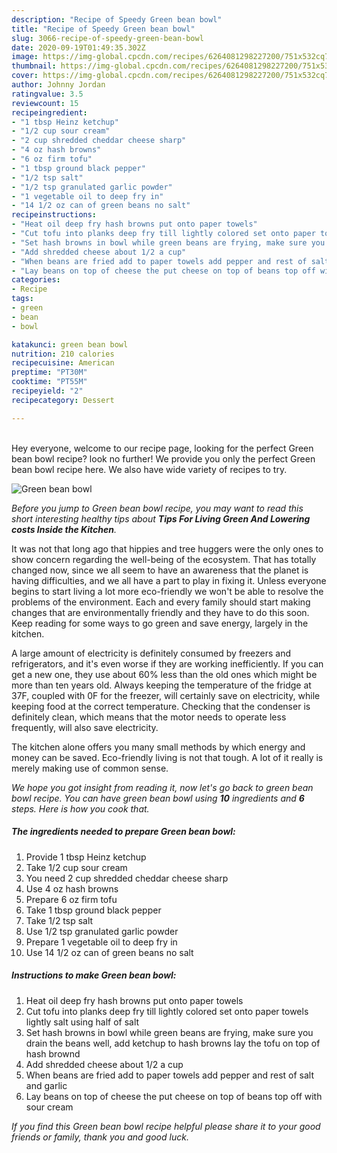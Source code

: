 ```yaml
---
description: "Recipe of Speedy Green bean bowl"
title: "Recipe of Speedy Green bean bowl"
slug: 3066-recipe-of-speedy-green-bean-bowl
date: 2020-09-19T01:49:35.302Z
image: https://img-global.cpcdn.com/recipes/6264081298227200/751x532cq70/green-bean-bowl-recipe-main-photo.jpg
thumbnail: https://img-global.cpcdn.com/recipes/6264081298227200/751x532cq70/green-bean-bowl-recipe-main-photo.jpg
cover: https://img-global.cpcdn.com/recipes/6264081298227200/751x532cq70/green-bean-bowl-recipe-main-photo.jpg
author: Johnny Jordan
ratingvalue: 3.5
reviewcount: 15
recipeingredient:
- "1 tbsp Heinz ketchup"
- "1/2 cup sour cream"
- "2 cup shredded cheddar cheese sharp"
- "4 oz hash browns"
- "6 oz firm tofu"
- "1 tbsp ground black pepper"
- "1/2 tsp salt"
- "1/2 tsp granulated garlic powder"
- "1 vegetable oil to deep fry in"
- "14 1/2 oz can of green beans no salt"
recipeinstructions:
- "Heat oil deep fry hash browns put onto paper towels"
- "Cut tofu into planks deep fry till lightly colored set onto paper towels lightly salt using half of salt"
- "Set hash browns in bowl while green beans are frying, make sure you drain the beans well, add ketchup to hash browns lay the tofu on top of hash brownd"
- "Add shredded cheese about 1/2 a cup"
- "When beans are fried add to paper towels add pepper and rest of salt and garlic"
- "Lay beans on top of cheese the put cheese on top of beans top off with sour cream"
categories:
- Recipe
tags:
- green
- bean
- bowl

katakunci: green bean bowl 
nutrition: 210 calories
recipecuisine: American
preptime: "PT30M"
cooktime: "PT55M"
recipeyield: "2"
recipecategory: Dessert

---
```

<br>
Hey everyone, welcome to our recipe page, looking for the perfect Green bean bowl recipe? look no further! We provide you only the perfect Green bean bowl recipe here. We also have wide variety of recipes to try.
<br>


![Green bean bowl](https://img-global.cpcdn.com/recipes/6264081298227200/751x532cq70/green-bean-bowl-recipe-main-photo.jpg)

<i>Before you jump to Green bean bowl recipe, you may want to read this short interesting healthy tips about 
<strong>Tips For Living Green And Lowering costs Inside the Kitchen</strong>.</i>
</br>

It was not that long ago that hippies and tree huggers were the only ones to show concern regarding the well-being of the ecosystem. That has totally changed now, since we all seem to have an awareness that the planet is having difficulties, and we all have a part to play in fixing it. Unless everyone begins to start living a lot more eco-friendly we won't be able to resolve the problems of the environment. Each and every family should start making changes that are environmentally friendly and they have to do this soon. Keep reading for some ways to go green and save energy, largely in the kitchen.

A large amount of electricity is definitely consumed by freezers and refrigerators, and it's even worse if they are working inefficiently. If you can get a new one, they use about 60% less than the old ones which might be more than ten years old. Always keeping the temperature of the fridge at 37F, coupled with 0F for the freezer, will certainly save on electricity, while keeping food at the correct temperature. Checking that the condenser is definitely clean, which means that the motor needs to operate less frequently, will also save electricity.

The kitchen alone offers you many small methods by which energy and money can be saved. Eco-friendly living is not that tough. A lot of it really is merely making use of common sense.


<i>We hope you got insight from reading it, now let's go back to green bean bowl recipe. You can have green bean bowl using <strong>10</strong> ingredients and <strong>6</strong> steps. Here is how you cook that.
</i>

##### The ingredients needed to prepare Green bean bowl:

1. Provide 1 tbsp Heinz ketchup
1. Take 1/2 cup sour cream
1. You need 2 cup shredded cheddar cheese sharp
1. Use 4 oz hash browns
1. Prepare 6 oz firm tofu
1. Take 1 tbsp ground black pepper
1. Take 1/2 tsp salt
1. Use 1/2 tsp granulated garlic powder
1. Prepare 1 vegetable oil to deep fry in
1. Use 14 1/2 oz can of green beans no salt


##### Instructions to make Green bean bowl:

1. Heat oil deep fry hash browns put onto paper towels
1. Cut tofu into planks deep fry till lightly colored set onto paper towels lightly salt using half of salt
1. Set hash browns in bowl while green beans are frying, make sure you drain the beans well, add ketchup to hash browns lay the tofu on top of hash brownd
1. Add shredded cheese about 1/2 a cup
1. When beans are fried add to paper towels add pepper and rest of salt and garlic
1. Lay beans on top of cheese the put cheese on top of beans top off with sour cream


<i>If you find this Green bean bowl recipe helpful please share it to your good friends or family, thank you and good luck.</i>

